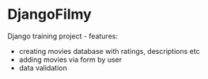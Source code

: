# DjangoFilmy

Django training project - features:
- creating movies database with ratings, descriptions etc 
- adding movies via form by user
- data validation
